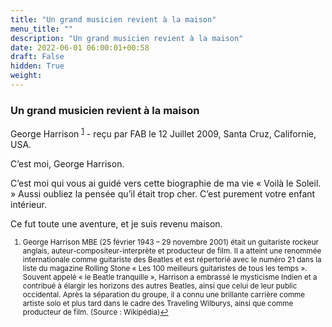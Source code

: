 ```yaml
---
title: "Un grand musicien revient à la maison"
menu_title: ""
description: "Un grand musicien revient à la maison"
date: 2022-06-01 06:00:01+00:58
draft: False
hidden: True
weight:
---
```

### Un grand musicien revient à la maison

George Harrison <sup id="a1">[1](#f1)</sup> - reçu par FAB le 12 Juillet 2009, Santa Cruz, Californie, USA.

C’est moi, George Harrison.

C’est moi qui vous ai  guidé vers cette biographie de ma vie « Voilà le Soleil. » Aussi oubliez la pensée qu’il était trop cher. C’est purement votre enfant intérieur.

Ce fut toute une aventure, et je suis revenu maison.
<small>

1. <large id="f1"> George Harrison MBE (25 février 1943 – 29 novembre 2001) était un guitariste rockeur anglais, auteur-compositeur-interprète et producteur de film. Il a atteint une renommée internationale comme guitariste des Beatles et est répertorié avec le numéro 21 dans la liste du magazine Rolling Stone « Les 100 meilleurs guitaristes de tous les temps ». Souvent appelé « le Beatle tranquille », Harrison a embrassé le mysticisme Indien et a contribué à élargir les horizons des autres Beatles, ainsi que celui de leur public occidental. Après la séparation du groupe, il a connu une brillante carrière comme artiste solo et plus tard dans le cadre des Traveling Wilburys, ainsi que comme producteur de film. (Source : Wikipédia)[↩](#a1)
